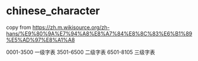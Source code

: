 # chinese_character

copy from https://zh.m.wikisource.org/zh-hans/%E9%80%9A%E7%94%A8%E8%A7%84%E8%8C%83%E6%B1%89%E5%AD%97%E8%A1%A8

0001-3500 一级字表
3501-6500 二级字表
6501-8105 三级字表
